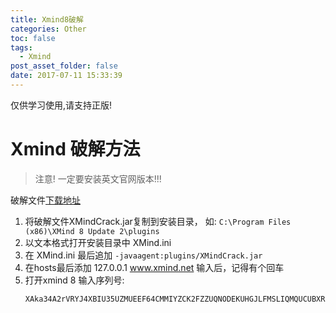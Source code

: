 ```yaml
---
title: Xmind8破解
categories: Other
toc: false
tags:
  - Xmind
post_asset_folder: false
date: 2017-07-11 15:33:39
---
```


仅供学习使用,请支持正版!

<!--more-->

# Xmind 破解方法
> 注意! 一定要安装英文官网版本!!!

破解文件[下载地址](http://pan.baidu.com/s/1bp5uhHX)

1. 将破解文件XMindCrack.jar复制到安装目录， 如: `C:\Program Files (x86)\XMind 8 Update 2\plugins`
2. 以文本格式打开安装目录中 XMind.ini
3. 在 XMind.ini 最后追加 `-javaagent:plugins/XMindCrack.jar`
4. 在hosts最后添加 127.0.0.1 www.xmind.net 输入后，记得有个回车
5. 打开xmind 8 输入序列号:
    ```
    XAka34A2rVRYJ4XBIU35UZMUEEF64CMMIYZCK2FZZUQNODEKUHGJLFMSLIQMQUCUBXRENLK6NZL37JXP4PZXQFILMQ2RG5R7G4QNDO3PSOEUBOCDRYSSXZGRARV6MGA33TN2AMUBHEL4FXMWYTTJDEINJXUAV4BAYKBDCZQWVF3LWYXSDCXY546U3NBGOI3ZPAP2SO3CSQFNB7VVIY123456789012345
    ```